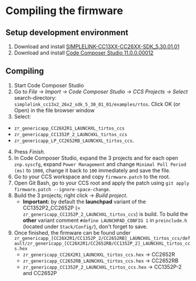 # Compiling the firmware

## Setup development environment
1. Download and install [SIMPLELINK-CC13XX-CC26XX-SDK_5.30.01.01](https://www.ti.com/tool/download/SIMPLELINK-CC13XX-CC26XX-SDK)
1. Download and install [Code Composer Studio 11.0.0.00012](http://www.ti.com/tool/CCSTUDIO)

## Compiling
1. Start Code Composer Studio
1. Go to *File -> Import -> Code Composer Studio -> CCS Projects -> Select* search-directory: `simplelink_cc13x2_26x2_sdk_5_30_01_01/examples/rtos`. Click OK (or Open) in the file browser window
1. Select:
 - `zr_genericapp_CC26X2R1_LAUNCHXL_tirtos_ccs`
 - `zr_genericapp_CC1352P_2_LAUNCHXL_tirtos_ccs`
 - `zr_genericapp_LP_CC2652RB_LAUNCHXL_tirtos_ccs`. 
4. Press *Finish*.
1. In Code Composer Studio, expand the 3 projects and for each open `znp.syscfg`, expand `Power Management` and change `Minimal Poll Period (ms)` to `1000`, change it back to `100` immediately and save the file.
1. Go to your CCS workspace and copy `firmware.patch` to the root.
1. Open Git Bash, go to your CCS root and apply the patch using `git apply firmware.patch --ignore-space-change`.
1. Build the 3 projects; right click -> *Build project*.
    - **Important:** by default the **launchpad** variant of the CC1352P2_CC2652P (= `zr_genericapp_CC1352P_2_LAUNCHXL_tirtos_ccs`) is build. To build the **other** variant comment `#define LAUNCHPAD_CONFIG 1` in `preinclude.h` (located under `Stack/Config/`), don't forget to save.
1. Once finished, the firmware can be found under `zr_genericapp_[CC26X2R1/CC1352P_2/CC2652RB]_LAUNCHXL_tirtos_ccs/default/zr_genericapp_[CC26X2R1/CC2652RB/CC1352P_2]_LAUNCHXL_tirtos_ccs.hex`
    - `zr_genericapp_CC26X2R1_LAUNCHXL_tirtos_ccs.hex` -> CC2652R
    - `zr_genericapp_CC2652RB_LAUNCHXL_tirtos_ccs.hex` -> CC2652RB
    - `zr_genericapp_CC1352P_2_LAUNCHXL_tirtos_ccs.hex` -> CC1352P-2 and CC2652P
